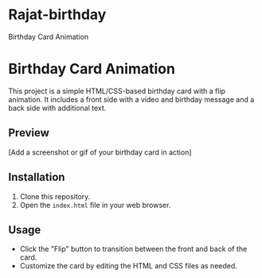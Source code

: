 # Rajat-birthday
Birthday Card Animation
# Birthday Card Animation

This project is a simple HTML/CSS-based birthday card with a flip animation. It includes a front side with a video and birthday message and a back side with additional text.

## Preview

[Add a screenshot or gif of your birthday card in action]

## Installation

1. Clone this repository.
2. Open the `index.html` file in your web browser.

## Usage

- Click the "Flip" button to transition between the front and back of the card.
- Customize the card by editing the HTML and CSS files as needed.

